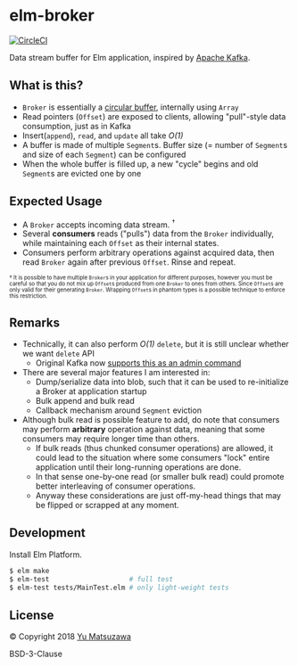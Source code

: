 # elm-broker

[![CircleCI](https://circleci.com/gh/ymtszw/elm-broker/tree/master.svg?style=svg)](https://circleci.com/gh/ymtszw/elm-broker/tree/master)

Data stream buffer for Elm application, inspired by [Apache Kafka](https://kafka.apache.org/).

## What is this?

- `Broker` is essentially a [circular buffer](https://www.wikiwand.com/en/Circular_buffer), internally using `Array`
- Read pointers (`Offset`) are exposed to clients, allowing "pull"-style data consumption, just as in Kafka
- Insert(`append`), `read`, and `update` all take _O(1)_
- A buffer is made of multiple `Segment`s. Buffer size (= number of `Segment`s and size of each `Segment`) can be configured
- When the whole buffer is filled up, a new "cycle" begins and old `Segment`s are evicted one by one

## Expected Usage

- A `Broker` accepts incoming data stream. <sup>&dagger;</sup>
- Several **consumers** reads ("pulls") data from the `Broker` individually, while maintaining each `Offset` as their internal states.
- Consumers perform arbitrary operations against acquired data, then read `Broker` again after previous `Offset`. Rinse and repeat.

<small><small>

&dagger;
It is possible to have multiple `Broker`s in your application for different purposes,
however you must be careful so that you do not mix up `Offset`s produced from one `Broker` to ones from others.
Since `Offset`s are only valid for their generating `Broker`.
Wrapping `Offset`s in phantom types is a possible technique to enforce this restriction.

</small></small>

## Remarks

- Technically, it can also perform _O(1)_ `delete`, but it is still unclear whether we want `delete` API
    - Original Kafka now [supports this as an admin command](https://github.com/apache/kafka/blob/trunk/core/src/main/scala/kafka/admin/DeleteRecordsCommand.scala)
- There are several major features I am interested in:
    - Dump/serialize data into blob, such that it can be used to re-initialize a Broker at application startup
    - Bulk append and bulk read
    - Callback mechanism around `Segment` eviction
- Although bulk read is possible feature to add, do note that consumers may perform **arbitrary** operation against data,
  meaning that some consumers may require longer time than others.
    - If bulk reads (thus chunked consumer operations) are allowed, it could lead to the situation
      where some consumers "lock" entire application until their long-running operations are done.
    - In that sense one-by-one read (or smaller bulk read) could promote better interleaving of consumer operations.
    - Anyway these considerations are just off-my-head things that may be flipped or scrapped at any moment.

## Development

Install Elm Platform.

```sh
$ elm make
$ elm-test                    # full test
$ elm-test tests/MainTest.elm # only light-weight tests
```

## License

&copy; Copyright 2018 [Yu Matsuzawa](https://github.com/ymtszw)

BSD-3-Clause
